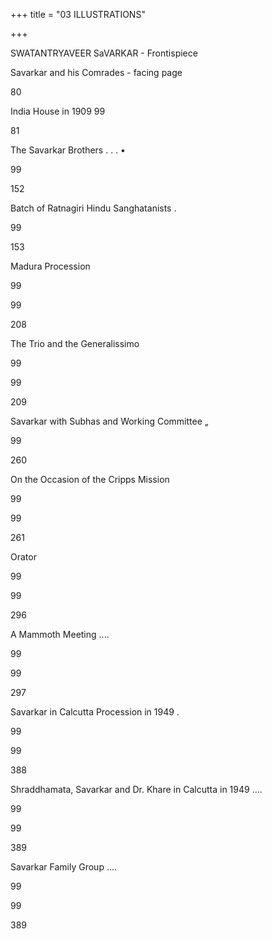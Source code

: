 +++
title = "03 ILLUSTRATIONS"

+++


SWATANTRYAVEER SaVARKAR - Frontispiece

Savarkar and his Comrades - facing page

80

India House in 1909 99

81

The Savarkar Brothers . . . •

99

152

Batch of Ratnagiri Hindu Sanghatanists .


99

153

Madura Procession

99

99

208

The Trio and the Generalissimo

99

99

209

Savarkar with Subhas and Working Committee „

99

260

On the Occasion of the Cripps Mission

99

99

261

Orator

99

99

296

A Mammoth Meeting ....

99

99

297

Savarkar in Calcutta Procession in 1949 .

99

99

388

Shraddhamata, Savarkar and Dr. Khare in
Calcutta in 1949 ....

99

99

389

Savarkar Family Group ....

99

99

389


